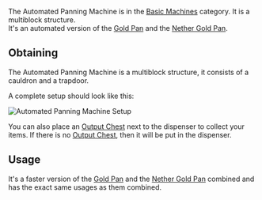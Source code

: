 The Automated Panning Machine is in the [Basic Machines](https://github.com/TheBusyBiscuit/Slimefun4/wiki/Basic-Machines) category. It is a multiblock structure.<br>
It's an automated version of the [Gold Pan](https://github.com/TheBusyBiscuit/Slimefun4/wiki/Gold-Pan) and the [Nether Gold Pan](https://github.com/TheBusyBiscuit/Slimefun4/wiki/Nether-Gold-Pan).

## Obtaining
The Automated Panning Machine is a multiblock structure, it consists of a cauldron and a trapdoor.<br>

A complete setup should look like this:

![Automated Panning Machine Setup](https://raw.githubusercontent.com/TheBusyBiscuit/Slimefun4-Wiki/master/images/multiblock-automated-panning-machine.png)

You can also place an [Output Chest](https://github.com/TheBusyBiscuit/Slimefun4/wiki/Output-Chest) next to the dispenser to collect your items. If there is no [Output Chest](https://github.com/TheBusyBiscuit/Slimefun4/wiki/Output-Chest), then it will be put in the dispenser.

## Usage
It's a faster version of the [Gold Pan](https://github.com/TheBusyBiscuit/Slimefun4/wiki/Gold-Pan) and the [Nether Gold Pan](https://github.com/TheBusyBiscuit/Slimefun4/wiki/Nether-Gold-Pan) combined and has the exact same usages as them combined.
